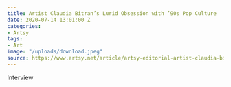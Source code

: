 ```yaml
---
title: Artist Claudia Bitran’s Lurid Obsession with ’90s Pop Culture
date: 2020-07-14 13:01:00 Z
categories:
- Artsy
tags:
- Art
image: "/uploads/download.jpeg"
source: https://www.artsy.net/article/artsy-editorial-artist-claudia-bitrans-lurid-obsession-90s-pop-culture
---
```


Interview